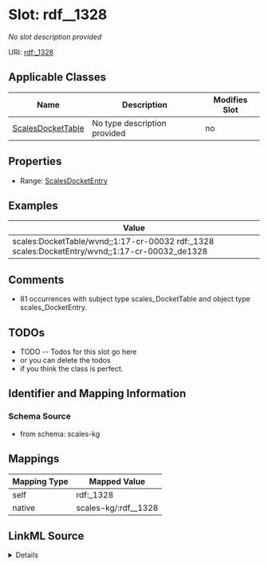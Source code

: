 

# Slot: rdf__1328


_No slot description provided_





URI: [rdf:_1328](http://www.w3.org/1999/02/22-rdf-syntax-ns#_1328)



<!-- no inheritance hierarchy -->





## Applicable Classes

| Name | Description | Modifies Slot |
| --- | --- | --- |
| [ScalesDocketTable](../classes/ScalesDocketTable.md) | No type description provided |  no  |







## Properties

* Range: [ScalesDocketEntry](../classes/ScalesDocketEntry.md)






## Examples

| Value |
| --- |
| scales:DocketTable/wvnd;;1:17-cr-00032 rdf:_1328 scales:DocketEntry/wvnd;;1:17-cr-00032_de1328 |

## Comments

* 81 occurrences with subject type scales_DocketTable and object type scales_DocketEntry.

## TODOs

* TODO -- Todos for this slot go here
* or you can delete the todos
* if you think the class is perfect.

## Identifier and Mapping Information







### Schema Source


* from schema: scales-kg




## Mappings

| Mapping Type | Mapped Value |
| ---  | ---  |
| self | rdf:_1328 |
| native | scales-kg/:rdf__1328 |




## LinkML Source

<details>
```yaml
name: rdf__1328
description: No slot description provided
todos:
- TODO -- Todos for this slot go here
- or you can delete the todos
- if you think the class is perfect.
comments:
- 81 occurrences with subject type scales_DocketTable and object type scales_DocketEntry.
examples:
- value: scales:DocketTable/wvnd;;1:17-cr-00032 rdf:_1328 scales:DocketEntry/wvnd;;1:17-cr-00032_de1328
from_schema: scales-kg
rank: 1000
slot_uri: rdf:_1328
alias: rdf__1328
domain_of:
- scales_DocketTable
range: scales_DocketEntry

```
</details>